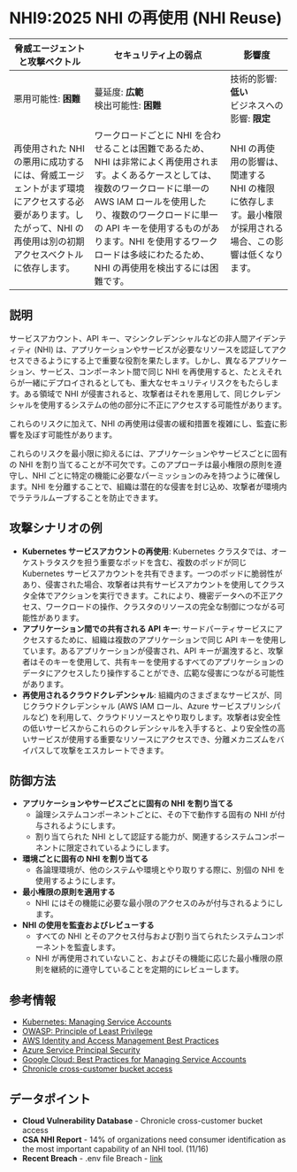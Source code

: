 # NHI9:2025 NHI の再使用 (NHI Reuse)

| 脅威エージェントと攻撃ベクトル | セキュリティ上の弱点                     | 影響度                                             |
|--------------------------------|------------------------------------------|----------------------------------------------------|
| 悪用可能性: **困難**           | 蔓延度: **広範**<br>検出可能性: **困難** | 技術的影響: **低い**<br>ビジネスへの影響: **限定** |
| 再使用された NHI の悪用に成功するには、脅威エージェントがまず環境にアクセスする必要があります。したがって、NHI の再使用は別の初期アクセスベクトルに依存します。 | ワークロードごとに NHI を合わせることは困難であるため、NHI は非常によく再使用されます。よくあるケースとしては、複数のワークロードに単一の AWS IAM ロールを使用したり、複数のワークロードに単一の API キーを使用するものがあります。NHI を使用するワークロードは多岐にわたるため、NHI の再使用を検出するには困難です。 | NHI の再使用の影響は、関連する NHI の権限に依存します。最小権限が採用される場合、この影響は低くなります。 |

## 説明

サービスアカウント、API キー、マシンクレデンシャルなどの非人間アイデンティティ (NHI) は、アプリケーションやサービスが必要なリソースを認証してアクセスできるようにする上で重要な役割を果たします。しかし、異なるアプリケーション、サービス、コンポーネント間で同じ NHI を再使用すると、たとえそれらが一緒にデプロイされるとしても、重大なセキュリティリスクをもたらします。ある領域で NHI が侵害されると、攻撃者はそれを悪用して、同じクレデンシャルを使用するシステムの他の部分に不正にアクセスする可能性があります。

これらのリスクに加えて、NHI の再使用は侵害の緩和措置を複雑にし、監査に影響を及ぼす可能性があります。

これらのリスクを最小限に抑えるには、アプリケーションやサービスごとに固有の NHI を割り当てることが不可欠です。このアプローチは最小権限の原則を遵守し、NHI ごとに特定の機能に必要なパーミッションのみを持つように確保します。NHI を分離することで、組織は潜在的な侵害を封じ込め、攻撃者が環境内でラテラルムーブすることを防止できます。

## 攻撃シナリオの例

* **Kubernetes サービスアカウントの再使用**: Kubernetes クラスタでは、オーケストラタスクを担う重要なポッドを含む、複数のポッドが同じ Kubernetes サービスアカウントを共有できます。一つのポッドに脆弱性があり、侵害された場合、攻撃者は共有サービスアカウントを使用してクラスタ全体でアクションを実行できます。これにより、機密データへの不正アクセス、ワークロードの操作、クラスタのリソースの完全な制御につながる可能性があります。
* **アプリケーション間での共有される API キー**: サードパーティサービスにアクセスするために、組織は複数のアプリケーションで同じ API キーを使用しています。あるアプリケーションが侵害され、API キーが漏洩すると、攻撃者はそのキーを使用して、共有キーを使用するすべてのアプリケーションのデータにアクセスしたり操作することができ、広範な侵害につながる可能性があります。
* **再使用されるクラウドクレデンシャル**: 組織内のさまざまなサービスが、同じクラウドクレデンシャル (AWS IAM ロール、Azure サービスプリンシパルなど) を利用して、クラウドリソースとやり取りします。攻撃者は安全性の低いサービスからこれらのクレデンシャルを入手すると、より安全性の高いサービスが使用する重要なリソースにアクセスでき、分離メカニズムをバイパスして攻撃をエスカレートできます。

## 防御方法

* **アプリケーションやサービスごとに固有の NHI を割り当てる**
   - 論理システムコンポーネントごとに、その下で動作する固有の NHI が付与されるようにします。
   - 割り当てられた NHI として認証する能力が、関連するシステムコンポーネントに限定されているようにします。
* **環境ごとに固有の NHI を割り当てる**
   - 各論理環境が、他のシステムや環境とやり取りする際に、別個の NHI を使用するようにします。
* **最小権限の原則を適用する**
   - NHI にはその機能に必要な最小限のアクセスのみが付与されるようにします。
* **NHI の使用を監査およびレビューする**
   - すべての NHI とそのアクセス付与および割り当てられたシステムコンポーネントを監査します。
   - NHI が再使用されていないこと、およびその機能に応じた最小権限の原則を継続的に遵守していることを定期的にレビューします。

## 参考情報

* [Kubernetes: Managing Service Accounts](https://kubernetes.io/docs/reference/access-authn-authz/service-accounts-admin/)
* [OWASP: Principle of Least Privilege](https://owasp.org/www-community/Access_Control)
* [AWS Identity and Access Management Best Practices](https://docs.aws.amazon.com/IAM/latest/UserGuide/best-practices.html)
* [Azure Service Principal Security](https://docs.microsoft.com/en-us/azure/active-directory/develop/howto-create-service-principal-portal)
* [Google Cloud: Best Practices for Managing Service Accounts](https://cloud.google.com/iam/docs/best-practices-service-accounts)
* [Chronicle cross-customer bucket access](https://cloud.google.com/support/bulletins#gcp-2023-028)

## データポイント

- **Cloud Vulnerability Database** \- Chronicle cross-customer bucket access
- **CSA NHI Report** \- 14% of organizations need consumer identification as the most important capability of an NHI tool. (11/16)
- **Recent Breach** \- .env file Breach \- [link](https://medium.com/@ronilichtman/large-scale-extortion-via-secrets-in-env-files-why-secret-vaults-just-arent-enough-9b4c568724ca)
